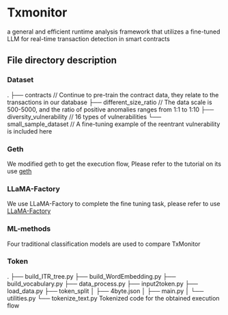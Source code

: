 # Txmonitor
a general and efficient runtime analysis framework that utilizes a fine-tuned LLM for real-time transaction detection in smart contracts
## File directory description
### Dataset
.
├── contracts   // Continue to pre-train the contract data, they relate to the transactions in our database
├── different_size_ratio    // The data scale is 500-5000, and the ratio of positive anomalies ranges from 1:1 to 1:10
├── diversity_vulnerability // 16 types of vulnerabilities
└── small_sample_dataset    // A fine-tuning example of the reentrant vulnerability is included here
### Geth
We modified geth to get the execution flow, Please refer to the tutorial on its use [geth](https://github.com/ethereum/go-ethereum)
### LLaMA-Factory
We use LLaMA-Factory to complete the fine tuning task, please refer to use [LLaMA-Factory](https://github.com/hiyouga/LLaMA-Factory)
### ML-methods
Four traditional classification models are used to compare TxMonitor
### Token
.
├── build_ITR_tree.py
├── build_WordEmbedding.py
├── build_vocabulary.py
├── data_process.py
├── input2token.py
├── load_data.py
├── token_split
│   ├── 4byte.json
│   ├── main.py
│   └── utilities.py
└── tokenize_text.py
Tokenized code for the obtained execution flow